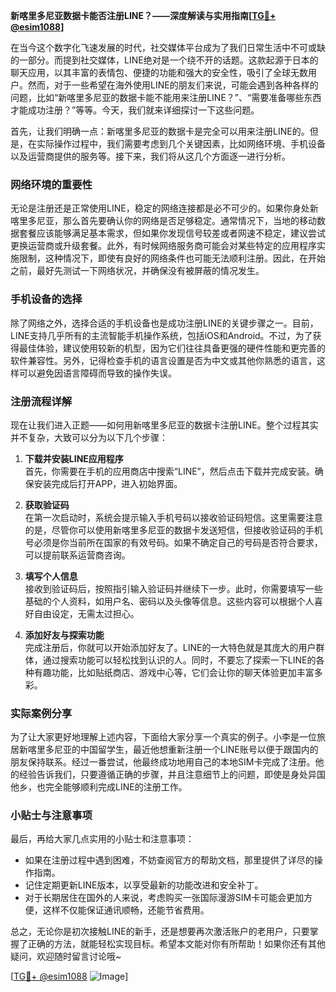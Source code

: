**新喀里多尼亚数据卡能否注册LINE？——深度解读与实用指南[[TG💪+ @esim1088](https://t.me/s/esim1088)]**

在当今这个数字化飞速发展的时代，社交媒体平台成为了我们日常生活中不可或缺的一部分。而提到社交媒体，LINE绝对是一个绕不开的话题。这款起源于日本的聊天应用，以其丰富的表情包、便捷的功能和强大的安全性，吸引了全球无数用户。然而，对于一些希望在海外使用LINE的朋友们来说，可能会遇到各种各样的问题，比如“新喀里多尼亚的数据卡能不能用来注册LINE？”、“需要准备哪些东西才能成功注册？”等等。今天，我们就来详细探讨一下这些问题。

首先，让我们明确一点：新喀里多尼亚的数据卡是完全可以用来注册LINE的。但是，在实际操作过程中，我们需要考虑到几个关键因素，比如网络环境、手机设备以及运营商提供的服务等。接下来，我们将从这几个方面逐一进行分析。

### 网络环境的重要性

无论是注册还是正常使用LINE，稳定的网络连接都是必不可少的。如果你身处新喀里多尼亚，那么首先要确认你的网络是否足够稳定。通常情况下，当地的移动数据套餐应该能够满足基本需求，但如果你发现信号较差或者网速不稳定，建议尝试更换运营商或升级套餐。此外，有时候网络服务商可能会对某些特定的应用程序实施限制，这种情况下，即使有良好的网络条件也可能无法顺利注册。因此，在开始之前，最好先测试一下网络状况，并确保没有被屏蔽的情况发生。

### 手机设备的选择

除了网络之外，选择合适的手机设备也是成功注册LINE的关键步骤之一。目前，LINE支持几乎所有的主流智能手机操作系统，包括iOS和Android。不过，为了获得最佳体验，建议使用较新的机型，因为它们往往具备更强的硬件性能和更完善的软件兼容性。另外，记得检查手机的语言设置是否为中文或其他你熟悉的语言，这样可以避免因语言障碍而导致的操作失误。

### 注册流程详解

现在让我们进入正题——如何用新喀里多尼亚的数据卡注册LINE。整个过程其实并不复杂，大致可以分为以下几个步骤：

1. **下载并安装LINE应用程序**  
   首先，你需要在手机的应用商店中搜索“LINE”，然后点击下载并完成安装。确保安装完成后打开APP，进入初始界面。

2. **获取验证码**  
   在第一次启动时，系统会提示输入手机号码以接收验证码短信。这里需要注意的是，尽管你可以使用新喀里多尼亚的数据卡发送短信，但接收验证码的手机号必须是你当前所在国家的有效号码。如果不确定自己的号码是否符合要求，可以提前联系运营商咨询。

3. **填写个人信息**  
   接收到验证码后，按照指引输入验证码并继续下一步。此时，你需要填写一些基础的个人资料，如用户名、密码以及头像等信息。这些内容可以根据个人喜好自由设定，无需太过担心。

4. **添加好友与探索功能**  
   完成注册后，你就可以开始添加好友了。LINE的一大特色就是其庞大的用户群体，通过搜索功能可以轻松找到认识的人。同时，不要忘了探索一下LINE的各种有趣功能，比如贴纸商店、游戏中心等，它们会让你的聊天体验更加丰富多彩。

### 实际案例分享

为了让大家更好地理解上述内容，下面给大家分享一个真实的例子。小李是一位旅居新喀里多尼亚的中国留学生，最近他想重新注册一个LINE账号以便于跟国内的朋友保持联系。经过一番尝试，他最终成功地用自己的本地SIM卡完成了注册。他的经验告诉我们，只要遵循正确的步骤，并且注意细节上的问题，即使是身处异国他乡，也完全能够顺利完成LINE的注册工作。

### 小贴士与注意事项

最后，再给大家几点实用的小贴士和注意事项：

- 如果在注册过程中遇到困难，不妨查阅官方的帮助文档，那里提供了详尽的操作指南。
- 记住定期更新LINE版本，以享受最新的功能改进和安全补丁。
- 对于长期居住在国外的人来说，考虑购买一张国际漫游SIM卡可能会更加方便，这样不仅能保证通讯顺畅，还能节省费用。

总之，无论你是初次接触LINE的新手，还是想要再次激活账户的老用户，只要掌握了正确的方法，就能轻松实现目标。希望本文能对你有所帮助！如果你还有其他疑问，欢迎随时留言讨论哦~

[[TG💪+ @esim1088](https://t.me/s/esim1088) ![Image](https://i.postimg.cc/4NQfJmqS/Snipaste-2025-05-13-00-14-12.png)]